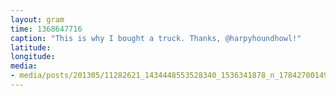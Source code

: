 ```yaml
---
layout: gram
time: 1368647716
caption: "This is why I bought a truck. Thanks, @harpyhoundhowl!"
latitude: 
longitude: 
media:
- media/posts/201305/11282621_1434448553528340_1536341878_n_17842700149000351.jpg
---
```

